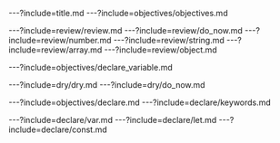 ---?include=title.md
---?include=objectives/objectives.md

---?include=review/review.md
---?include=review/do_now.md
---?include=review/number.md
---?include=review/string.md
---?include=review/array.md
---?include=review/object.md

---?include=objectives/declare_variable.md

---?include=dry/dry.md
---?include=dry/do_now.md

---?include=objectives/declare.md
---?include=declare/keywords.md

---?include=declare/var.md
---?include=declare/let.md
---?include=declare/const.md
